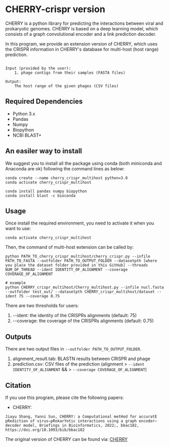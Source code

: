 # CHERRY-crispr version


CHERRY is a python library for predicting the interactions between viral and prokaryotic genomes. CHERRY is based on a deep learning model, which consists of a graph convolutional encoder and a link prediction decoder.


In this program, we provide an extension version of CHERRY, which uses the CRISPR information in CHERRY's database for multi-host (host range) prediction. 

```

Input (provided by the user):
    1. phage contigs from their samples (FASTA files)

Output:
    The host range of the given phages (CSV files)
```


## Required Dependencies

* Python 3.x
* Pandas
* Numpy
* Biopython
* NCBI BLAST+

## An easiler way to install

We suggest you to install all the package using conda (both miniconda and Anaconda are ok) following the command lines as below:

```
conda create --name cherry_crispr_multihost python=3.8
conda activate cherry_crispr_multihost

conda install pandas numpy biopython
conda install blast -c bioconda
```

## Usage

Once install the required environment, you need to activate it when you want to use:

```
conda activate cherry_crispr_multihost
```

Then, the command of multi-host extension can be called by:


```
python PATH_TO_cherry_crispr_multihost/cherry_crispr.py --infile PATH_TO_FASTA --outfolder PATH_TO_OUTPUT_FOLDER --datasetpth [where you place the dataset folder provided in this GitHub] --threads NUM_OF_THREAD --ident IDENTITY_OF_ALIGNMENT --coverage COVERAGE_OF_ALIGNMENT

# example
python CHERRY_crispr_multihost/Cherry_multihost.py --infile nucl.fasta --outfolder test_out/ --datasetpth CHERRY_crispr_multihost/dataset --ident 75 --coverage 0.75
```


There are two thresholds for users:

1. --ident: the identity of the CRISPRs alignments (default: 75)
2. --coverage: the coverage of the CRISPRs alignments (default: 0.75)


## Outputs

There are two output files in `--outfolder PATH_TO_OUTPUT_FOLDER`.

1. alignment_result.tab: BLASTN results between CRISPR and phage
2. prediction.csv: CSV files of the prediction (alignment > `--ident IDENTITY_OF_ALIGNMENT` && > `--coverage COVERAGE_OF_ALIGNMENT`)



## Citation
If you use this program, please cite the following papers:

* CHERRY:
```
Jiayu Shang, Yanni Sun, CHERRY: a Computational metHod for accuratE pRediction of virus–pRokarYotic interactions using a graph encoder–decoder model, Briefings in Bioinformatics, 2022;, bbac182, https://doi.org/10.1093/bib/bbac182
```

The original version of CHERRY can be found via: [CHERRY](https://github.com/KennthShang/CHERRY)

